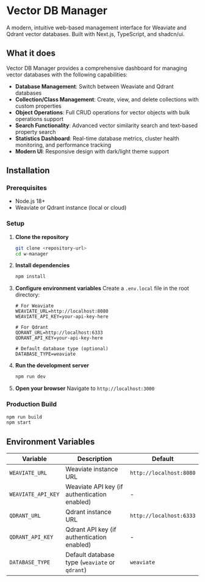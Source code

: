 # Vector DB Manager

A modern, intuitive web-based management interface for Weaviate and Qdrant vector databases. Built with Next.js, TypeScript, and shadcn/ui.

## What it does

Vector DB Manager provides a comprehensive dashboard for managing vector databases with the following capabilities:

- **Database Management**: Switch between Weaviate and Qdrant databases
- **Collection/Class Management**: Create, view, and delete collections with custom properties
- **Object Operations**: Full CRUD operations for vector objects with bulk operations support
- **Search Functionality**: Advanced vector similarity search and text-based property search
- **Statistics Dashboard**: Real-time database metrics, cluster health monitoring, and performance tracking
- **Modern UI**: Responsive design with dark/light theme support

## Installation

### Prerequisites
- Node.js 18+
- Weaviate or Qdrant instance (local or cloud)

### Setup

1. **Clone the repository**
   ```bash
   git clone <repository-url>
   cd w-manager
   ```

2. **Install dependencies**
   ```bash
   npm install
   ```

3. **Configure environment variables**
   Create a `.env.local` file in the root directory:
   ```env
   # For Weaviate
   WEAVIATE_URL=http://localhost:8080
   WEAVIATE_API_KEY=your-api-key-here

   # For Qdrant  
   QDRANT_URL=http://localhost:6333
   QDRANT_API_KEY=your-api-key-here

   # Default database type (optional)
   DATABASE_TYPE=weaviate
   ```

4. **Run the development server**
   ```bash
   npm run dev
   ```

5. **Open your browser**
   Navigate to `http://localhost:3000`

### Production Build

```bash
npm run build
npm start
```

## Environment Variables

| Variable | Description | Default |
|----------|-------------|---------|
| `WEAVIATE_URL` | Weaviate instance URL | `http://localhost:8080` |
| `WEAVIATE_API_KEY` | Weaviate API key (if authentication enabled) | - |
| `QDRANT_URL` | Qdrant instance URL | `http://localhost:6333` |
| `QDRANT_API_KEY` | Qdrant API key (if authentication enabled) | - |
| `DATABASE_TYPE` | Default database type (`weaviate` or `qdrant`) | `weaviate` |